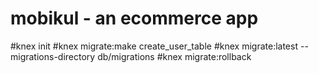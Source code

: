 # mobikul - an ecommerce app


#knex init
#knex migrate:make create_user_table
#knex migrate:latest --migrations-directory db/migrations
#knex migrate:rollback